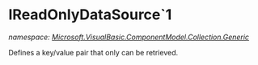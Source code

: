 ﻿# IReadOnlyDataSource`1
_namespace: <a href="#" onClick="load('/docs/Microsoft.VisualBasic.ComponentModel.Collection.Generic/index.md')">Microsoft.VisualBasic.ComponentModel.Collection.Generic</a>_

Defines a key/value pair that only can be retrieved.




